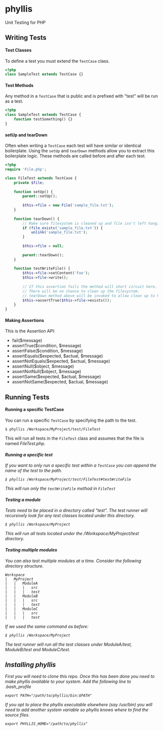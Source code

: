 # phyllis #

Unit Testing for PHP

## Writing Tests ##

#### Test Classes

To define a test you must extend the <code>TestCase</code> class.

```php
<?php
class SampleTest extends TestCase {}
```

#### Test Methods

Any method in a <code>TestCase</code> that is public and is prefixed with "test" will be run as a test.

```php
<?php
class SampleTest extends TestCase {
	function testSomething() {}
}
```

#### setUp and tearDown

Often when writing a <code>TestCase</code> each test will have similar or identical boilerplate. Using the <code>setUp</code> and <code>tearDown</code> methods allow you to extract this boilerplate logic. These methods are called before and after each test.

```php
<?php
require 'File.php';

class FileTest extends TestCase {
	private $file;
	
	function setUp() {
		parent::setUp();
		
		$this->file = new File('sample_file.txt');
	}
	
	function tearDown() {
		// Make sure filesystem is cleaned up and file isn't left hanging around
		if (file_exists('sample_file.txt')) {
			unlink('sample_file.txt');
		}
	
		$this->file = null;
		
		parent::tearDown();
	}
	
	function testWriteFile() {
		$this->file->setContent('Foo');
		$this->file->write();
		
		// If this assertion fails the method will short circuit here.
		// There will be no chance to clean up the filesystem.
		// tearDown method above will be invoked to allow clean up to happen.
		$this->assertTrue($this->file->exists());
	}
}
```

#### Making Assertions

This is the Assertion API:

- fail($message)
- assertTrue($condition, $message)
- assertFalse($condition, $message)
- assertEquals($expected, $actual, $message)
- assertNotEquals($expected, $actual, $message)
- assertNull($object, $message)
- assertNotNull($object, $message)
- assertSame($expected, $actual, $message)
- assertNotSame($expected, $actual, $message)

## Running Tests ##

#### Running a specific TestCase

You can run a specific <code>TestCase</code> by specifying the path to the test.

    $ phyllis /Workspace/MyProject/test/FileTest

This will run all tests in the <code>FileTest</code> class and assumes that the file is named <em>FileTest.php<em>.

#### Running a specific test

If you want to only run a specific test within a <code>TestCase</code> you can append the name of the test to the path.

    $ phyllis /Workspace/MyProject/test/FileTest#testWriteFile

This will run only the <code>testWriteFile</code> method in <code>FileTest</code>

#### Testing a module

Tests need to be placed in a directory called "test". The test runner will recursively look for any test classes located under this directory.

	$ phyllis /Workspace/MyProject
	
This will run all tests located under the /Workspace/MyProject/test directory.

#### Testing multiple modules

You can also test multiple modules at a time. Consider the following directory structure.
	
	Workspace
	|	MyProject
	|	|	ModuleA
	|	|	|	src
	|	|	|	test
	|	|	ModuleB
	|	|	|	src
	|	|	|	test
	|	|	ModuleC
	|	|	|	src
	|	|	|	test
	
If we used the same command as before:

	$ phyllis /Workspace/MyProject
	
The test runner will run all the test classes under ModuleA/test, ModuleB/test and ModuleC/test.

## Installing phyllis ##

First you will need to clone this repo. Once this has been done you need to make phyllis available to your system. Add the following line to <em>.bash_profile</em>

	export PATH="/path/to/phyllis/bin:$PATH"
	
If you opt to place the phyllis executable elsewhere (say <em>/usr/bin</em>) you will need to add another system variable so phyllis knows where to find the source files.

	export PHYLLIS_HOME="/path/to/phyllis"